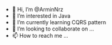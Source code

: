 - 👋 Hi, I’m @ArminNrz
- 👀 I’m interested in Java
- 🌱 I’m currently learning CQRS pattern
- 💞️ I’m looking to collaborate on ...
- 📫 How to reach me ...

<!---
ArminNrz/ArminNrz is a ✨ special ✨ repository because its `README.md` (this file) appears on your GitHub profile.
You can click the Preview link to take a look at your changes.
--->
